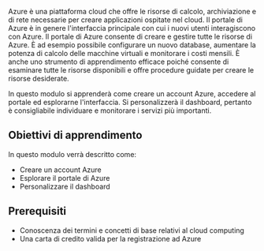Azure è una piattaforma cloud che offre le risorse di calcolo, archiviazione e di rete necessarie per creare applicazioni ospitate nel cloud. Il portale di Azure è in genere l'interfaccia principale con cui i nuovi utenti interagiscono con Azure. Il portale di Azure consente di creare e gestire tutte le risorse di Azure. È ad esempio possibile configurare un nuovo database, aumentare la potenza di calcolo delle macchine virtuali e monitorare i costi mensili. È anche uno strumento di apprendimento efficace poiché consente di esaminare tutte le risorse disponibili e offre procedure guidate per creare le risorse desiderate.

In questo modulo si apprenderà come creare un account Azure, accedere al portale ed esplorarne l'interfaccia. Si personalizzerà il dashboard, pertanto è consigliabile individuare e monitorare i servizi più importanti.

## <a name="learning-objectives"></a>Obiettivi di apprendimento

In questo modulo verrà descritto come:

- Creare un account Azure
- Esplorare il portale di Azure
- Personalizzare il dashboard

## <a name="prerequisites"></a>Prerequisiti

- Conoscenza dei termini e concetti di base relativi al cloud computing
- Una carta di credito valida per la registrazione ad Azure